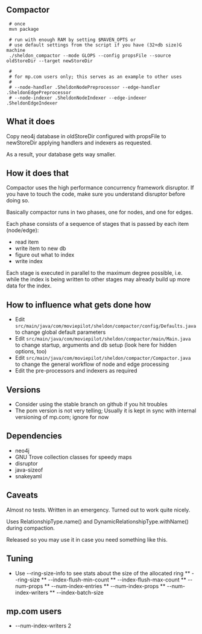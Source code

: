 Compactor
---------

     # once
     mvn package

     # run with enough RAM by setting $MAVEN_OPTS or 
     # use default settings from the script if you have (32+db size)G machine
     ./sheldon_compactor --mode GLOPS --config propsFile --source oldStoreDir --target newStoreDir

     # 
     # for mp.com users only; this serves as an example to other uses
     #
     # --node-handler .SheldonNodePreprocessor --edge-handler .SheldonEdgePreprocessor
     # --node-indexer .SheldonNodeIndexer --edge-indexer .SheldonEdgeIndexer


What it does
------------

Copy neo4j database in oldStoreDir configured with propsFile to newStoreDir applying handlers and indexers as requested.

As a result, your database gets way smaller.


How it does that
----------------

Compactor uses the high performance concurrency framework disruptor. If you
have to touch the code, make sure you understand disruptor before doing so.

Basically compactor runs in two phases, one for nodes, and one for edges.

Each phase consists of a sequence of stages that is passed by each 
item (node/edge):

* read item
* write item to new db
* figure out what to index
* write index

Each stage is executed in parallel to the maximum degree possible, i.e.
while the index is being written to other stages may already build up
more data for the index.


How to influence what gets done how
-----------------------------------

* Edit `src/main/java/com/moviepilot/sheldon/compactor/config/Defaults.java` to change global default parameters
* Edit `src/main/java/com/moviepilot/sheldon/compactor/main/Main.java` to change startup, arguments and db setup
  (look here for hidden options, too)
* Edit `src/main/java/com/moviepilot/sheldon/compactor/Compactor.java` to change the general workflow of node and edge
  processing
* Edit the pre-processors and indexers as required



Versions
--------

* Consider using the stable branch on github if you hit troubles
* The pom version is not very telling; Usually it is kept in sync with internal versioning of mp.com; ignore for now


Dependencies
------------

* neo4j
* GNU Trove collection classes for speedy maps
* disruptor
* java-sizeof
* snakeyaml


Caveats
-------

Almost no tests. Written in an emergency. Turned out to work quite nicely.

Uses RelationshipType.name() and DynamicRelationshipType.withName() during compaction.

Released so you may use it in case you need something like this.


Tuning
------

* Use --ring-size-info to see stats about the size of the allocated ring
** --ring-size
** --index-flush-min-count
** --index-flush-max-count
** --num-props
** --num-index-entries
** --num-index-props
** --num-index-writers
** --index-batch-size


mp.com users
------------

* --num-index-writers 2